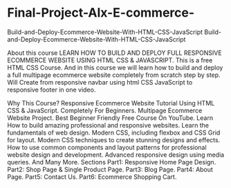 # Final-Project-Alx-E-commerce-
Build-and-Deploy-Ecommerce-Website-With-HTML-CSS-JavaScript
Build-and-Deploy-Ecommerce-Website-With-HTML-CSS-JavaScript

About this course
LEARN HOW TO BUILD AND DEPLOY FULL RESPONSIVE ECOMMERCE WEBSITE USING HTML CSS & JAVASCRIPT. This is a free HTML CSS Course. And in this course we will learn how to build and deploy a full multipage ecommerce website completely from scratch step by step. Will Create from responsive navbar using html CSS JavaScript to responsive footer in one video.

Why This Course?
Responsive Ecommerce Website Tutorial Using HTML CSS & JavaScript.
Completely For Beginners.
Multipage Ecommerce Website Project.
Best Beginner Friendly Free Course On YouTube.
Learn How to build amazing professional and responsive websites.
Learn the fundamentals of web design.
Modern CSS, including flexbox and CSS Grid for layout.
Modern CSS techniques to create stunning designs and effects.
How to use common components and layout patterns for professional website design and development.
Advanced responsive design using media queries.
And Many More.
Sections
Part1: Responsive Home Page Design.
Part2: Shop Page & Single Product Page.
Part3: Blog Page.
Part4: About Page.
Part5: Contact Us.
Part6: Ecommerce Shopping Cart.
